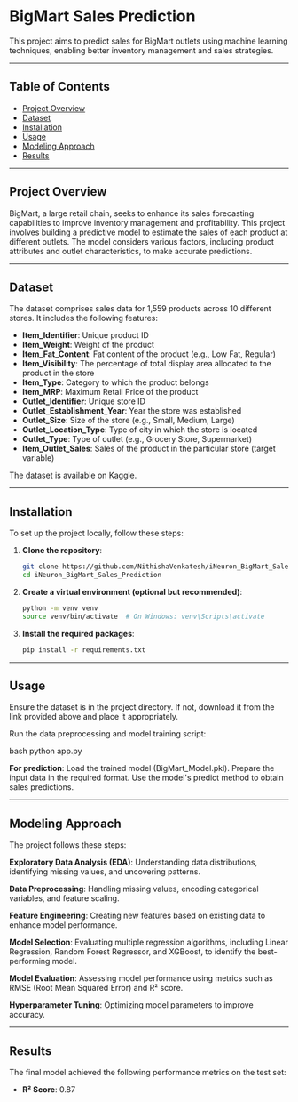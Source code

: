 # BigMart Sales Prediction

This project aims to predict sales for BigMart outlets using machine learning techniques, enabling better inventory management and sales strategies.

---

## Table of Contents

- [Project Overview](#project-overview)
- [Dataset](#dataset)
- [Installation](#installation)
- [Usage](#usage)
- [Modeling Approach](#modeling-approach)
- [Results](#results)


---

## Project Overview

BigMart, a large retail chain, seeks to enhance its sales forecasting capabilities to improve inventory management and profitability. This project involves building a predictive model to estimate the sales of each product at different outlets. The model considers various factors, including product attributes and outlet characteristics, to make accurate predictions.

---

## Dataset

The dataset comprises sales data for 1,559 products across 10 different stores. It includes the following features:

- **Item_Identifier**: Unique product ID
- **Item_Weight**: Weight of the product
- **Item_Fat_Content**: Fat content of the product (e.g., Low Fat, Regular)
- **Item_Visibility**: The percentage of total display area allocated to the product in the store
- **Item_Type**: Category to which the product belongs
- **Item_MRP**: Maximum Retail Price of the product
- **Outlet_Identifier**: Unique store ID
- **Outlet_Establishment_Year**: Year the store was established
- **Outlet_Size**: Size of the store (e.g., Small, Medium, Large)
- **Outlet_Location_Type**: Type of city in which the store is located
- **Outlet_Type**: Type of outlet (e.g., Grocery Store, Supermarket)
- **Item_Outlet_Sales**: Sales of the product in the particular store (target variable)

The dataset is available on [Kaggle](https://www.kaggle.com/datasets/shivan118/big-mart-sales-prediction-datasets).

---

## Installation

To set up the project locally, follow these steps:

1. **Clone the repository**:

   ```bash
   git clone https://github.com/NithishaVenkatesh/iNeuron_BigMart_Sales_Prediction.git
   cd iNeuron_BigMart_Sales_Prediction
   
2. **Create a virtual environment (optional but recommended)**:

   ```bash
   python -m venv venv
   source venv/bin/activate  # On Windows: venv\Scripts\activate


3. **Install the required packages**:

   ```bash
   pip install -r requirements.txt

---
## Usage

Ensure the dataset is in the project directory. If not, download it from the link provided above and place it appropriately.

Run the data preprocessing and model training script:

bash
python app.py

**For prediction**:
Load the trained model (BigMart_Model.pkl).
Prepare the input data in the required format.
Use the model's predict method to obtain sales predictions.

---

## Modeling Approach
The project follows these steps:

**Exploratory Data Analysis (EDA)**: Understanding data distributions, identifying missing values, and uncovering patterns.

**Data Preprocessing**: Handling missing values, encoding categorical variables, and feature scaling.

**Feature Engineering**: Creating new features based on existing data to enhance model performance.

**Model Selection**: Evaluating multiple regression algorithms, including Linear Regression, Random Forest Regressor, and XGBoost, to identify the best-performing model.

**Model Evaluation**: Assessing model performance using metrics such as RMSE (Root Mean Squared Error) and R² score.

**Hyperparameter Tuning**: Optimizing model parameters to improve accuracy.

---

## Results

The final model achieved the following performance metrics on the test set:

- **R² Score**: 0.87
